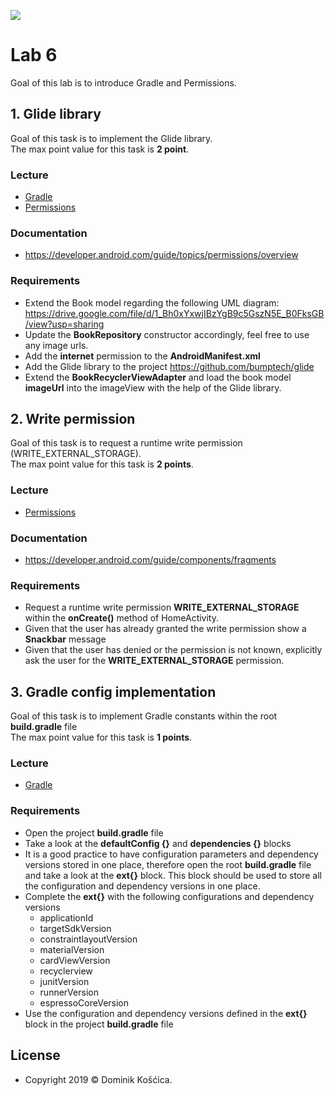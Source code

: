 ![](https://www.medicalcenter.virginia.edu/mobile-device-setup/colorsAndroidlogo.jpg/?s=50)

# Lab 6
Goal of this lab is to introduce Gradle and Permissions.

## 1. Glide library
Goal of this task is to implement the Glide library.</br>
The max point value for this task is **2 point**.

### Lecture
* [Gradle](https://drive.google.com/file/d/1hPivQ6oml_M3N15WaX21iMzht67FIzzZ/view)
* [Permissions](https://drive.google.com/file/d/17-nT-uGNBkXlTOpmwbIC-metlTNfFSnE/view)

### Documentation
* https://developer.android.com/guide/topics/permissions/overview

### Requirements
* Extend the Book model regarding the following UML diagram: https://drive.google.com/file/d/1_Bh0xYxwjIBzYgB9c5GszN5E_B0FksGB/view?usp=sharing
* Update the **BookRepository** constructor accordingly, feel free to use any image urls.
* Add the **internet** permission to the **AndroidManifest.xml**
* Add the Glide library to the project https://github.com/bumptech/glide
* Extend the **BookRecyclerViewAdapter** and load the book model **imageUrl** into the imageView with the help of the Glide library.

## 2. Write permission
Goal of this task is to request a runtime write permission (WRITE_EXTERNAL_STORAGE).</br>
The max point value for this task is **2 points**.

### Lecture
* [Permissions](https://drive.google.com/file/d/17-nT-uGNBkXlTOpmwbIC-metlTNfFSnE/view)

### Documentation
* https://developer.android.com/guide/components/fragments

### Requirements
* Request a runtime write permission **WRITE_EXTERNAL_STORAGE** within the **onCreate()** method of HomeActivity.
* Given that the user has already granted the write permission show a **Snackbar** message
* Given that the user has denied or the permission is not known, explicitly ask the user for the **WRITE_EXTERNAL_STORAGE** permission.

## 3. Gradle config implementation
Goal of this task is to implement Gradle constants within the root **build.gradle** file</br>
The max point value for this task is **1 points**.

### Lecture
* [Gradle](https://drive.google.com/file/d/1hPivQ6oml_M3N15WaX21iMzht67FIzzZ/view)

### Requirements
* Open the project **build.gradle** file
* Take a look at the **defaultConfig {}** and **dependencies {}** blocks
* It is a good practice to have configuration parameters and dependency versions stored in one place, therefore open the root  **build.gradle** file and take a look at the **ext{}** block. This block should be used to store all the configuration and dependency versions in one place.
* Complete the **ext{}** with the following configurations and dependency versions
    * applicationId
    * targetSdkVersion
    * constraintlayoutVersion
    * materialVersion
    * cardViewVersion
    * recyclerview
    * junitVersion
    * runnerVersion
    * espressoCoreVersion
* Use the configuration and dependency versions defined in the **ext{}** block in the project **build.gradle** file

## License
* Copyright 2019 © Dominik Košćica.
